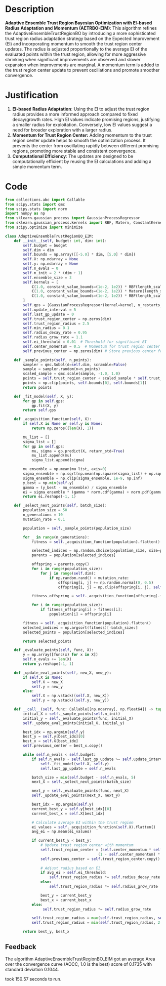 # Description
**Adaptive Ensemble Trust Region Bayesian Optimization with EI-based Radius Adaptation and Momentum (AETRBO-EIM)**: This algorithm refines the AdaptiveEnsembleTrustRegionBO by introducing a more sophisticated trust region radius adaptation strategy based on the Expected Improvement (EI) and incorporating momentum to smooth the trust region center updates. The radius is adjusted proportionally to the average EI of the evaluated points within the trust region, allowing for more aggressive shrinking when significant improvements are observed and slower expansion when improvements are marginal. A momentum term is added to the trust region center update to prevent oscillations and promote smoother convergence.

# Justification
1.  **EI-based Radius Adaptation:** Using the EI to adjust the trust region radius provides a more informed approach compared to fixed decay/growth rates. High EI values indicate promising regions, justifying a smaller radius for exploitation. Conversely, low EI values suggest a need for broader exploration with a larger radius.
2.  **Momentum for Trust Region Center:** Adding momentum to the trust region center update helps to smooth the optimization process. It prevents the center from oscillating rapidly between different promising regions, promoting more stable and consistent convergence.
3. **Computational Efficiency**: The updates are designed to be computationally efficient by reusing the EI calculations and adding a simple momentum term.

# Code
```python
from collections.abc import Callable
from scipy.stats import qmc
from scipy.stats import norm
import numpy as np
from sklearn.gaussian_process import GaussianProcessRegressor
from sklearn.gaussian_process.kernels import RBF, Matern, ConstantKernel as C, WhiteKernel
from scipy.optimize import minimize

class AdaptiveEnsembleTrustRegionBO_EIM:
    def __init__(self, budget: int, dim: int):
        self.budget = budget
        self.dim = dim
        self.bounds = np.array([[-5.0] * dim, [5.0] * dim])
        self.X: np.ndarray = None
        self.y: np.ndarray = None
        self.n_evals = 0
        self.n_init = 2 * (dim + 1)
        self.ensemble_size = 3
        self.kernels = [
            C(1.0, constant_value_bounds=(1e-2, 1e2)) * RBF(length_scale=1.0, length_scale_bounds=(1e-2, 1e2)),
            C(1.0, constant_value_bounds=(1e-2, 1e2)) * Matern(length_scale=1.0, length_scale_bounds=(1e-2, 1e2), nu=1.5),
            C(1.0, constant_value_bounds=(1e-2, 1e2)) * RBF(length_scale=1.0, length_scale_bounds=(1e-2, 1e2)) + WhiteKernel(noise_level=1e-3, noise_level_bounds=(1e-5, 1e-1))
        ]
        self.gps = [GaussianProcessRegressor(kernel=kernel, n_restarts_optimizer=2, alpha=1e-5) for kernel in self.kernels]
        self.update_interval = 5
        self.last_gp_update = 0
        self.trust_region_center = np.zeros(dim)
        self.trust_region_radius = 2.5
        self.min_radius = 0.1
        self.radius_decay_rate = 0.95
        self.radius_grow_rate = 1.1
        self.ei_threshold = 0.01  # Threshold for significant EI
        self.center_momentum = 0.5  # Momentum for trust region center update
        self.previous_center = np.zeros(dim) # Store previous center for momentum

    def _sample_points(self, n_points):
        sampler = qmc.Sobol(d=self.dim, scramble=False)
        sample = sampler.random(n=n_points)
        scaled_sample = qmc.scale(sample, -1.0, 1.0)
        points = self.trust_region_center + scaled_sample * self.trust_region_radius
        points = np.clip(points, self.bounds[0], self.bounds[1])
        return points

    def _fit_model(self, X, y):
        for gp in self.gps:
            gp.fit(X, y)
        return self.gps

    def _acquisition_function(self, X):
        if self.X is None or self.y is None:
            return np.zeros((len(X), 1))

        mu_list = []
        sigma_list = []
        for gp in self.gps:
            mu, sigma = gp.predict(X, return_std=True)
            mu_list.append(mu)
            sigma_list.append(sigma)

        mu_ensemble = np.mean(mu_list, axis=0)
        sigma_ensemble = np.sqrt(np.mean(np.square(sigma_list) + np.square(mu_list), axis=0) - np.square(mu_ensemble))
        sigma_ensemble = np.clip(sigma_ensemble, 1e-9, np.inf)
        y_best = np.min(self.y)
        gamma = (y_best - mu_ensemble) / sigma_ensemble
        ei = sigma_ensemble * (gamma * norm.cdf(gamma) + norm.pdf(gamma))
        return ei.reshape(-1, 1)

    def _select_next_points(self, batch_size):
        population_size = 50
        n_generations = 10
        mutation_rate = 0.1

        population = self._sample_points(population_size)

        for _ in range(n_generations):
            fitness = self._acquisition_function(population).flatten()

            selected_indices = np.random.choice(population_size, size=population_size, replace=True)
            parents = population[selected_indices]

            offspring = parents.copy()
            for i in range(population_size):
                for j in range(self.dim):
                    if np.random.rand() < mutation_rate:
                        offspring[i, j] += np.random.normal(0, 0.5)
                        offspring[i, j] = np.clip(offspring[i, j], self.bounds[0][j], self.bounds[1][j])

            fitness_offspring = self._acquisition_function(offspring).flatten()

            for i in range(population_size):
                if fitness_offspring[i] > fitness[i]:
                    population[i] = offspring[i]

        fitness = self._acquisition_function(population).flatten()
        selected_indices = np.argsort(fitness)[-batch_size:]
        selected_points = population[selected_indices]

        return selected_points

    def _evaluate_points(self, func, X):
        y = np.array([func(x) for x in X])
        self.n_evals += len(X)
        return y.reshape(-1, 1)

    def _update_eval_points(self, new_X, new_y):
        if self.X is None:
            self.X = new_X
            self.y = new_y
        else:
            self.X = np.vstack((self.X, new_X))
            self.y = np.vstack((self.y, new_y))

    def __call__(self, func: Callable[[np.ndarray], np.float64]) -> tuple[np.float64, np.array]:
        initial_X = self._sample_points(self.n_init)
        initial_y = self._evaluate_points(func, initial_X)
        self._update_eval_points(initial_X, initial_y)

        best_idx = np.argmin(self.y)
        best_y = self.y[best_idx][0]
        best_x = self.X[best_idx]
        self.previous_center = best_x.copy()

        while self.n_evals < self.budget:
            if self.n_evals - self.last_gp_update >= self.update_interval:
                self._fit_model(self.X, self.y)
                self.last_gp_update = self.n_evals

            batch_size = min(self.budget - self.n_evals, 5)
            next_X = self._select_next_points(batch_size)

            next_y = self._evaluate_points(func, next_X)
            self._update_eval_points(next_X, next_y)

            best_idx = np.argmin(self.y)
            current_best_y = self.y[best_idx][0]
            current_best_x = self.X[best_idx]

            # Calculate average EI within the trust region
            ei_values = self._acquisition_function(self.X).flatten()
            avg_ei = np.mean(ei_values)

            if current_best_y < best_y:
                # Update trust region center with momentum
                self.trust_region_center = (self.center_momentum * self.previous_center +
                                          (1 - self.center_momentum) * current_best_x)
                self.previous_center = self.trust_region_center.copy()
                
                # Adjust radius based on EI
                if avg_ei > self.ei_threshold:
                    self.trust_region_radius *= self.radius_decay_rate  # Exploit
                else:
                    self.trust_region_radius *= self.radius_grow_rate  # Explore

                best_y = current_best_y
                best_x = current_best_x
            else:
                 self.trust_region_radius *= self.radius_grow_rate

            self.trust_region_radius = max(self.trust_region_radius, self.min_radius)
            self.trust_region_radius = min(self.trust_region_radius, 2.5)

        return best_y, best_x
```
## Feedback
 The algorithm AdaptiveEnsembleTrustRegionBO_EIM got an average Area over the convergence curve (AOCC, 1.0 is the best) score of 0.1735 with standard deviation 0.1044.

took 150.57 seconds to run.